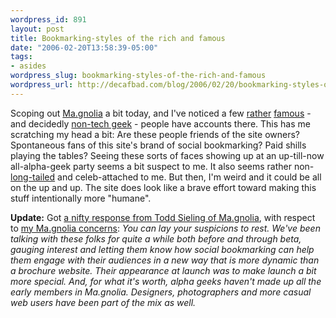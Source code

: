 ```yaml
--- 
wordpress_id: 891
layout: post
title: Bookmarking-styles of the rich and famous
date: "2006-02-20T13:58:39-05:00"
tags: 
- asides
wordpress_slug: bookmarking-styles-of-the-rich-and-famous
wordpress_url: http://decafbad.com/blog/2006/02/20/bookmarking-styles-of-the-rich-and-famous
---
```

 <p>Scoping out <a href="http://ma.gnolia.com">Ma.gnolia</a> a bit today, and I've noticed a few <a href="http://ma.gnolia.com/people/IraGlass">rather</a> <a href="http://ma.gnolia.com/people/AltonBrown">famous</a> - and decidedly <a href="http://ma.gnolia.com/people/TedAllen">non-tech geek</a> - people have accounts there.  This has me scratching my head a bit:  Are these people friends of the site owners?  Spontaneous fans of this site's brand of social bookmarking?  Paid shills playing the tables?  Seeing these sorts of faces showing up at an up-till-now all-alpha-geek party seems a bit suspect to me.  It also seems rather non-<a href="http://decafbad.com/blog/2006/02/09/a-long-tailed-creative-yawp">long-tailed</a> and celeb-attached to me.  But then, I'm weird and it could be all on the up and up.  The site does look like a brave effort toward making this stuff intentionally more "humane".</p>

<b>Update:</b> Got <a href="http://www.haloscan.com/comments/lmorchard/2006_2F02_2F19_23When_3A8_3A28_3A28PM/#2526">a nifty response from Todd Sieling of Ma.gnolia</a>, with respect to <a href="http://blogs.opml.org/decafbad/2006/02/19#When:8:28:28PM">my Ma.gnolia concerns</a>: <i>You can lay your suspicions to rest. We've been talking with these folks for quite a while both before and through beta, gauging interest and letting them know how social bookmarking can help them engage with their audiences in a new way that is more dynamic than a brochure website. Their appearance at launch was to make launch a bit more special. And, for what it's worth, alpha geeks haven't made up all the early members in Ma.gnolia. Designers, photographers and more casual web users have been part of the mix as well.</i>
